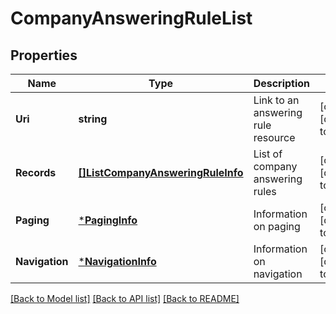 # CompanyAnsweringRuleList

## Properties
Name | Type | Description | Notes
------------ | ------------- | ------------- | -------------
**Uri** | **string** | Link to an answering rule resource | [optional] [default to null]
**Records** | [**[]ListCompanyAnsweringRuleInfo**](ListCompanyAnsweringRuleInfo.md) | List of company answering rules | [optional] [default to null]
**Paging** | [***PagingInfo**](PagingInfo.md) | Information on paging | [optional] [default to null]
**Navigation** | [***NavigationInfo**](NavigationInfo.md) | Information on navigation | [optional] [default to null]

[[Back to Model list]](../README.md#documentation-for-models) [[Back to API list]](../README.md#documentation-for-api-endpoints) [[Back to README]](../README.md)



